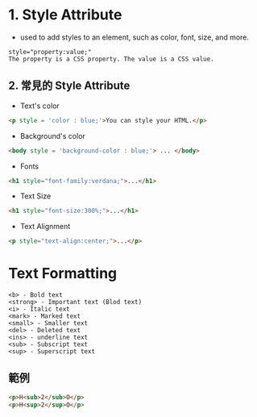 # 1. Style Attribute
- used to add styles to an element, such as color, font, size, and more.
```
style="property:value;"
The property is a CSS property. The value is a CSS value.
```

## 2. 常見的 Style Attribute 
- Text's color
```html
<p style = 'color : blue;'>You can style your HTML.</p>
``` 
- Background's color
```html
<body style = 'background-color : blue;'> ... </body>
```
- Fonts
```html
<h1 style="font-family:verdana;">...</h1>
```
- Text Size
```html
<h1 style="font-size:300%;">...</h1>
```

- Text Alignment
```html
<p style="text-align:center;">...</p>
```

# Text Formatting
```
<b> - Bold text
<strong> - Important text (Blod text)
<i> - Italic text
<mark> - Marked text
<small> - Smaller text
<del> - Deleted text
<ins> - underline text
<sub> - Subscript text
<sup> - Superscript text
```
## 範例
```html
<p>H<sub>2</sub>O</p>
<p>H<sup>2</sup>O</p>
```
